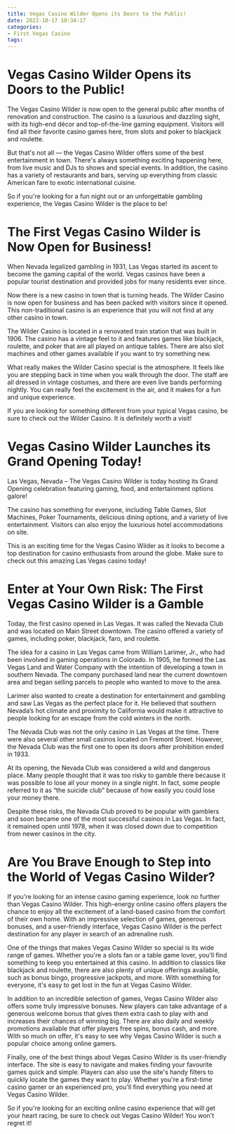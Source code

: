 ```yaml
---
title: Vegas Casino Wilder Opens its Doors to the Public!
date: 2022-10-17 10:34:17
categories:
- First Vegas Casino
tags:
---
```



#  Vegas Casino Wilder Opens its Doors to the Public!

The Vegas Casino Wilder is now open to the general public after months of renovation and construction. The casino is a luxurious and dazzling sight, with its high-end décor and top-of-the-line gaming equipment. Visitors will find all their favorite casino games here, from slots and poker to blackjack and roulette.

But that's not all — the Vegas Casino Wilder offers some of the best entertainment in town. There's always something exciting happening here, from live music and DJs to shows and special events. In addition, the casino has a variety of restaurants and bars, serving up everything from classic American fare to exotic international cuisine.

So if you're looking for a fun night out or an unforgettable gambling experience, the Vegas Casino Wilder is the place to be!

#  The First Vegas Casino Wilder is Now Open for Business!

When Nevada legalized gambling in 1931, Las Vegas started its ascent to become the gaming capital of the world. Vegas casinos have been a popular tourist destination and provided jobs for many residents ever since.

Now there is a new casino in town that is turning heads. The Wilder Casino is now open for business and has been packed with visitors since it opened. This non-traditional casino is an experience that you will not find at any other casino in town.

The Wilder Casino is located in a renovated train station that was built in 1906. The casino has a vintage feel to it and features games like blackjack, roulette, and poker that are all played on antique tables. There are also slot machines and other games available if you want to try something new.

What really makes the Wilder Casino special is the atmosphere. It feels like you are stepping back in time when you walk through the door. The staff are all dressed in vintage costumes, and there are even live bands performing nightly. You can really feel the excitement in the air, and it makes for a fun and unique experience.

If you are looking for something different from your typical Vegas casino, be sure to check out the Wilder Casino. It is definitely worth a visit!

#  Vegas Casino Wilder Launches its Grand Opening Today!

Las Vegas, Nevada – The Vegas Casino Wilder is today hosting its Grand Opening celebration featuring gaming, food, and entertainment options galore!

The casino has something for everyone, including Table Games, Slot Machines, Poker Tournaments, delicious dining options, and a variety of live entertainment. Visitors can also enjoy the luxurious hotel accommodations on site.

This is an exciting time for the Vegas Casino Wilder as it looks to become a top destination for casino enthusiasts from around the globe. Make sure to check out this amazing Las Vegas casino today!

#  Enter at Your Own Risk: The First Vegas Casino Wilder is a Gamble

Today, the first casino opened in Las Vegas. It was called the Nevada Club and was located on Main Street downtown. The casino offered a variety of games, including poker, blackjack, faro, and roulette.

The idea for a casino in Las Vegas came from William Larimer, Jr., who had been involved in gaming operations in Colorado. In 1905, he formed the Las Vegas Land and Water Company with the intention of developing a town in southern Nevada. The company purchased land near the current downtown area and began selling parcels to people who wanted to move to the area.

Larimer also wanted to create a destination for entertainment and gambling and saw Las Vegas as the perfect place for it. He believed that southern Nevada’s hot climate and proximity to California would make it attractive to people looking for an escape from the cold winters in the north.

The Nevada Club was not the only casino in Las Vegas at the time. There were also several other small casinos located on Fremont Street. However, the Nevada Club was the first one to open its doors after prohibition ended in 1933.

At its opening, the Nevada Club was considered a wild and dangerous place. Many people thought that it was too risky to gamble there because it was possible to lose all your money in a single night. In fact, some people referred to it as “the suicide club” because of how easily you could lose your money there.

Despite these risks, the Nevada Club proved to be popular with gamblers and soon became one of the most successful casinos in Las Vegas. In fact, it remained open until 1978, when it was closed down due to competition from newer casinos in the city.

#  Are You Brave Enough to Step into the World of Vegas Casino Wilder?

If you're looking for an intense casino gaming experience, look no further than Vegas Casino Wilder. This high-energy online casino offers players the chance to enjoy all the excitement of a land-based casino from the comfort of their own home. With an impressive selection of games, generous bonuses, and a user-friendly interface, Vegas Casino Wilder is the perfect destination for any player in search of an adrenaline rush.

One of the things that makes Vegas Casino Wilder so special is its wide range of games. Whether you're a slots fan or a table game lover, you'll find something to keep you entertained at this casino. In addition to classics like blackjack and roulette, there are also plenty of unique offerings available, such as bonus bingo, progressive jackpots, and more. With something for everyone, it's easy to get lost in the fun at Vegas Casino Wilder.

In addition to an incredible selection of games, Vegas Casino Wilder also offers some truly impressive bonuses. New players can take advantage of a generous welcome bonus that gives them extra cash to play with and increases their chances of winning big. There are also daily and weekly promotions available that offer players free spins, bonus cash, and more. With so much on offer, it's easy to see why Vegas Casino Wilder is such a popular choice among online gamers.

Finally, one of the best things about Vegas Casino Wilder is its user-friendly interface. The site is easy to navigate and makes finding your favourite games quick and simple. Players can also use the site's handy filters to quickly locate the games they want to play. Whether you're a first-time casino gamer or an experienced pro, you'll find everything you need at Vegas Casino Wilder.

So if you're looking for an exciting online casino experience that will get your heart racing, be sure to check out Vegas Casino Wilder! You won't regret it!